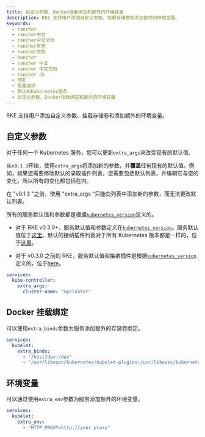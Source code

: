 ```yaml
---
title: 自定义参数、Docker挂载绑定和额外的环境变量
description: RKE 支持用户添加自定义参数、挂载存储卷和添加额外的环境变量。
keywords:
  - rancher
  - rancher中文
  - rancher中文文档
  - rancher官网
  - rancher文档
  - Rancher
  - rancher 中文
  - rancher 中文文档
  - rancher cn
  - RKE
  - 配置选项
  - 默认的Kubernetes服务
  - 自定义参数、Docker挂载绑定和额外的环境变量
---
```


RKE 支持用户添加自定义参数、挂载存储卷和添加额外的环境变量。

## 自定义参数

对于任何一个 Kubernetes 服务，您可以更新`extra_args`来改变现有的默认值。

从`v0.1.3`开始，使用`extra_args`将添加新的参数，并**覆盖**任何现有的默认值。例如，如果您需要修改默认的录取插件列表，您需要包括默认列表，并编辑它与您的变化，所以所有的变化都包括在内。

在 "v0.1.3 "之前，使用 "extra_args "只能向列表中添加新的参数，而无法更改默认列表。

所有的服务默认值和参数都是根据[`kubernetes_version`](/docs/rke/config-options/_index)定义的。

- 对于 RKE v0.3.0+，服务默认值和参数定义在[`kubernetes_version`](/docs/rke/config-options/_index)。服务默认值位于[这里](https://github.com/rancher/kontainer-driver-metadata/blob/master/rke/k8s_service_options.go)。默认的接纳插件列表对于所有 Kubernetes 版本都是一样的，位于[这里](https://github.com/rancher/kontainer-driver-metadata/blob/master/rke/k8s_service_options.go#L11)。

- 对于 v0.3.0 之前的 RKE，服务默认值和接纳插件是根据[`kubernetes_version`](/docs/rke/config-options/_index)定义的，位于[here](https://github.com/rancher/types/blob/release/v2.2/apis/management.cattle.io/v3/k8s_defaults.go)。

```yaml
services:
  kube-controller:
    extra_args:
      cluster-name: "mycluster"
```

## Docker 挂载绑定

可以使用`extra_binds`参数为服务添加额外的存储卷绑定。

```yaml
services:
  kubelet:
    extra_binds:
      - "/host/dev:/dev"
      - "/usr/libexec/kubernetes/kubelet-plugins:/usr/libexec/kubernetes/kubelet-plugins:z"
```

## 环境变量

可以通过使用`extra_env`参数为服务添加额外的环境变量。

```yaml
services:
  kubelet:
    extra_env:
      - "HTTP_PROXY=http://your_proxy"
```
